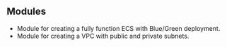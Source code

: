 ## Modules

- Module for creating a fully function ECS with Blue/Green deployment.
- Module for creating a VPC with public and private subnets.